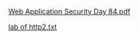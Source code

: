 [Web Application Security Day 84.pdf](https://github.com/fengsujie/Web-Application-Security-Day-84/files/10049008/Web.Application.Security.Day.84.pdf)



[lab of http2.txt](https://github.com/fengsujie/Web-Application-Security-Day-84/files/10049009/lab.of.http2.txt)
